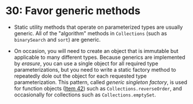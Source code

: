 # 30: Favor generic methods

* Static utility methods that operate on parameterized types are usually generic. All of the "algorithm" methods in `Collections` (such as `binarySearch` and `sort`) are generic.

* On occasion, you will need to create an object that is immutable but applicable to many different types. Because generics are implemented by *erasure*, you can use a single object for all required type parameterizations, but you need to write a static factory method to repeatedly dole out the object for each requested type parameterization. This pattern, called *generic singleton factory*, is used for function objects ([Item 42](../42)) such as `Collections.reverseOrder`, and occasionally for collections such as `Collections.emptySet`.
